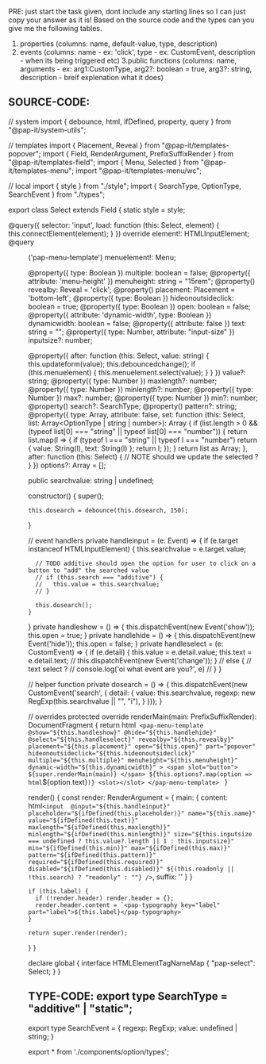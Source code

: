 PRE: just start the task given, dont include any starting lines so I can just copy your answer as it is!
 Based on the source code and the types can you give me the following tables. 
1. properties (columns: name, default-value, type, description) 
2. events (columns: name - ex: 'click', type - ex: CustomEvent<ClickEvent>, description - when its being triggered etc) 
3.public functions (columns: name, arguments - ex: arg1:CustomType, arg2?: boolean = true, arg3?: string, description - breif explenation what it does)

## SOURCE-CODE:
 // system
import { debounce, html, ifDefined, property, query } from "@pap-it/system-utils";

// templates
import { Placement, Reveal } from "@pap-it/templates-popover";
import { Field, RenderArgument, PrefixSuffixRender } from "@pap-it/templates-field";
import { Menu, Selected } from "@pap-it/templates-menu";
import "@pap-it/templates-menu/wc";

// local 
import { style } from "./style";
import { SearchType, OptionType, SearchEvent } from "./types";

export class Select extends Field {
  static style = style;

  @query<HTMLInputElement>({
    selector: 'input',
    load: function (this: Select, element) {
      this.connectElement(element);
    }
  }) override element!: HTMLInputElement;
  @query<Menu>('pap-menu-template') menuelement!: Menu;

  @property({ type: Boolean }) multiple: boolean = false;
  @property({ attribute: 'menu-height' }) menuheight: string = "15rem";
  @property() revealby: Reveal = 'click';
  @property() placement: Placement = 'bottom-left';
  @property({ type: Boolean }) hideonoutsideclick: boolean = true;
  @property({ type: Boolean }) open: boolean = false;
  @property({ attribute: 'dynamic-width', type: Boolean }) dynamicwidth: boolean = false;
  @property({ attribute: false }) text: string = "";
  @property({ type: Number, attribute: "input-size" }) inputsize?: number;

  @property({
    after: function (this: Select, value: string) {
      this.updateform(value);
      this.debouncedchange();
      if (this.menuelement) {
        this.menuelement.select(value);
      }
    }
  }) value?: string;
  @property({ type: Number }) maxlength?: number;
  @property({ type: Number }) minlength?: number;
  @property({ type: Number }) max?: number;
  @property({ type: Number }) min?: number;
  @property() search?: SearchType;
  @property() pattern?: string;
  @property({
    type: Array,
    attribute: false,
    set: function (this: Select, list: Array<OptionType | string | number>): Array<OptionType> {
      if (list.length > 0 && (typeof list[0] === "string" || typeof list[0] === "number")) {
        return list.map(l => {
          if (typeof l === "string" || typeof l === "number") return { value: String(l), text: String(l) };
          return l;
        });
      }
      return list as Array<OptionType>;
    },
    after: function (this: Select) {
      // NOTE should we update the selected ? 
    }
  }) options?: Array<OptionType> = [];

  public searchvalue: string | undefined;

  constructor() {
    super();

    this.dosearch = debounce(this.dosearch, 150);
  }

  // event handlers
  private handleinput = (e: Event) => {
    if (e.target instanceof HTMLInputElement) {
      this.searchvalue = e.target.value;

      // TODO additive should open the option for user to click on a button to "add" the searched value
      // if (this.search === "additive") {
      //   this.value = this.searchvalue;
      // }

      this.dosearch();
    }
  }
  private handleshow = () => {
    this.dispatchEvent(new Event('show'));
    this.open = true;
  }
  private handlehide = () => {
    this.dispatchEvent(new Event('hide'));
    this.open = false;
  }
  private handleselect = (e: CustomEvent<Selected>) => {
    if (e.detail) {
      this.value = e.detail.value;
      this.text = e.detail.text;
      // this.dispatchEvent(new Event('change'));
    }
    // else {
    //   text select ?
    //   console.log('oi what event are you?', e)
    // }
  }

  // helper function
  private dosearch = () => {
    this.dispatchEvent(new CustomEvent<SearchEvent>('search', {
      detail: {
        value: this.searchvalue,
        regexp: new RegExp(this.searchvalue || "", "i"),
      }
    }));
  }

  // overrides
  protected override renderMain(main: PrefixSuffixRender): DocumentFragment {
    return html`
      <pap-menu-template
        @show="${this.handleshow}"
        @hide="${this.handlehide}"
        @select="${this.handleselect}"
        revealby="${this.revealby}" 
        placement="${this.placement}"
        open="${this.open}"
        part="popover"
        hideonoutsideclick="${this.hideonoutsideclick}"
        multiple="${this.multiple}"
        menuheight="${this.menuheight}"
        dynamic-width="${this.dynamicwidth}"
      >
        <span slot="button">
          ${super.renderMain(main)}
        </span>
        ${this.options?.map(option => html`<pap-option key="${option.value}" value="${option.value}">${option.text}</pap-option>`)}
        <slot></slot>
      </pap-menu-template>
    `
  }

  render() {
    const render: RenderArgument = {
      main: {
        content: html`
          <input 
            @input="${this.handleinput}" 
            placeholder="${ifDefined(this.placeholder)}"
            name="${this.name}"
            value="${ifDefined(this.text)}"
            maxlength="${ifDefined(this.maxlength)}"
            minlength="${ifDefined(this.minlength)}"
            size="${this.inputsize === undefined ? this.value?.length || 1 : this.inputsize}"
            min="${ifDefined(this.min)}"
            max="${ifDefined(this.max)}"
            pattern="${ifDefined(this.pattern)}"
            required="${ifDefined(this.required)}"
            disabled="${ifDefined(this.disabled)}"
            ${(this.readonly || !this.search) ? "readonly" : ""}
          />
        `,
        suffix: '<pap-icon slot="suffix" size="small" container="small" part="caret" cache="true" name="caret"></pap-icon>'
      }
    }

    if (this.label) {
      if (!render.header) render.header = {};
      render.header.content = `<pap-typography key="label" part="label">${this.label}</pap-typography>`
    }

    return super.render(render);
  }
}


declare global {
  interface HTMLElementTagNameMap {
    "pap-select": Select;
  }
}

## TYPE-CODE: export type SearchType = "additive" | "static";
export type SearchEvent = {
  regexp: RegExp;
  value: undefined | string;
}

export * from './components/option/types';